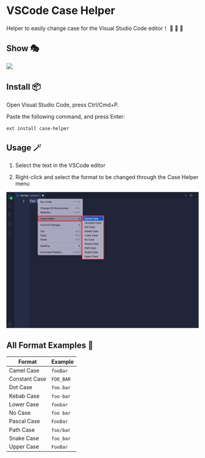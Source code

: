 # VSCode Case Helper

Helper to easily change case for the Visual Studio Code editor！ 🚀 🚀 🚀

## Show 🎭

<img src="./images/intro.gif">

## Install 📦

Open Visual Studio Code, press Ctrl/Cmd+P.

Paste the following command, and press Enter:

```
ext install case-helper
```

## Usage 🪄

1. Select the text in the VSCode editor

2. Right-click and select the format to be changed through the Case Helper menu

<img src="./images/cases.png">

## All Format Examples 🎨

| Format        | Example   |
| ------------- | --------- |
| Camel Case    | `fooBar`  |
| Constant Case | `FOO_BAR` |
| Dot Case      | `foo.bar` |
| Kebab Case    | `foo-bar` |
| Lower Case    | `foobar`  |
| No Case       | `foo bar` |
| Pascal Case   | `FooBar`  |
| Path Case     | `foo/bar` |
| Snake Case    | `foo_bar` |
| Upper Case    | `FooBar`  |
